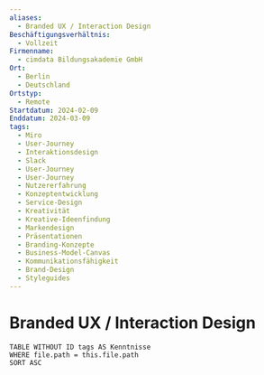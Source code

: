```yaml
---
aliases:
  - Branded UX / Interaction Design
Beschäftigungsverhältnis:
  - Vollzeit
Firmenname:
  - cimdata Bildungsakademie GmbH
Ort:
  - Berlin
  - Deutschland
Ortstyp:
  - Remote
Startdatum: 2024-02-09
Enddatum: 2024-03-09
tags:
  - Miro
  - User-Journey
  - Interaktionsdesign
  - Slack
  - User-Journey
  - User-Journey
  - Nutzererfahrung
  - Konzeptentwicklung
  - Service-Design
  - Kreativität
  - Kreative-Ideenfindung
  - Markendesign
  - Präsentationen
  - Branding-Konzepte
  - Business-Model-Canvas
  - Kommunikationsfähigkeit
  - Brand-Design
  - Styleguides
---
```


# Branded UX / Interaction Design


```dataview
TABLE WITHOUT ID tags AS Kenntnisse
WHERE file.path = this.file.path
SORT ASC
```